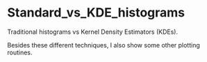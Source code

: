 # Standard_vs_KDE_histograms
Traditional histograms vs Kernel Density Estimators (KDEs).

Besides these different techniques, I also show some other plotting routines.



